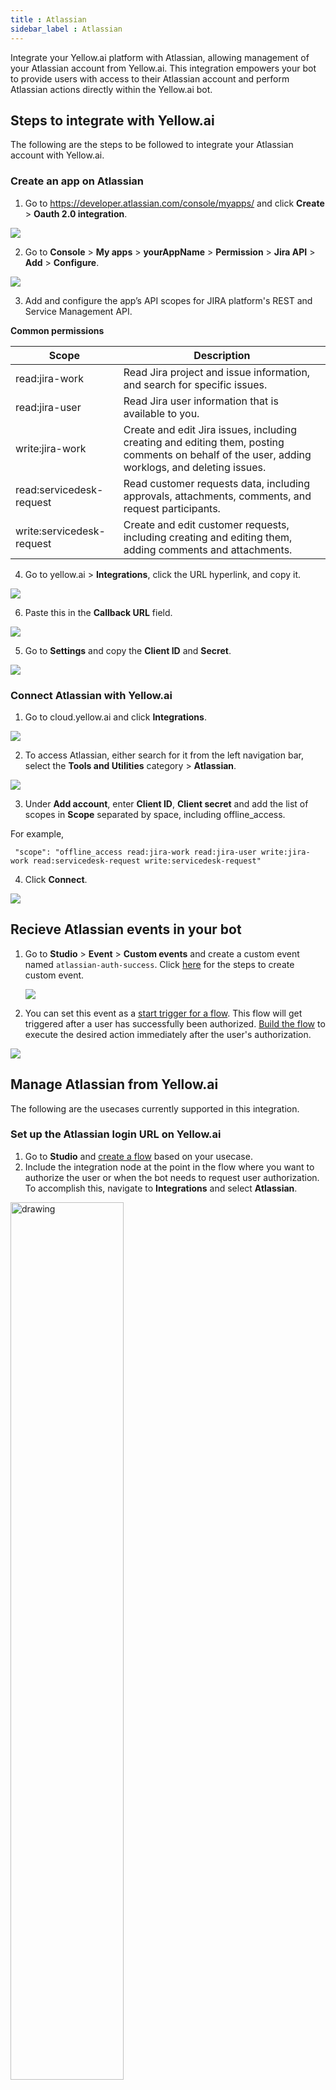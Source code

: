 ```yaml
---
title : Atlassian
sidebar_label : Atlassian
---
```


Integrate your Yellow.ai platform with Atlassian, allowing management of your Atlassian account from Yellow.ai. This integration empowers your bot to provide users with access to their Atlassian account and perform Atlassian actions directly within the Yellow.ai bot.


## Steps to integrate with Yellow.ai

The following are the steps to be followed to integrate your Atlassian account with Yellow.ai.

### Create an app on Atlassian

1. Go to https://developer.atlassian.com/console/myapps/ and click **Create** > **Oauth 2.0 integration**.

![](https://i.imgur.com/63pv7VA.png)

2. Go to **Console** > **My apps** > **yourAppName** > **Permission** > **Jira API** > **Add** > **Configure**.

![](https://i.imgur.com/8RBBmcn.png)

3. Add and configure the app’s API scopes for JIRA platform's REST and Service Management API.

**Common permissions**

| Scope | Description |
| --- | --- |
| read:jira-work | Read Jira project and issue information, and search for specific issues. |
| read:jira-user | Read Jira user information that is available to you. |
| write:jira-work | Create and edit Jira issues, including creating and editing them, posting comments on behalf of the user, adding worklogs, and deleting issues. |
| read:servicedesk-request | Read customer requests data, including approvals, attachments, comments, and request participants. |
| write:servicedesk-request | Create and edit customer requests, including creating and editing them, adding comments and attachments. |

4. Go to yellow.ai > **Integrations**, click the URL hyperlink, and copy it. 

![](https://i.imgur.com/VYgJIi8.png)

6. Paste this in the **Callback URL** field.

![](https://i.imgur.com/uHJ9hYX.png)

5. Go to **Settings** and copy the **Client ID** and **Secret**.

![](https://i.imgur.com/iGJtm55.png)


### Connect Atlassian with Yellow.ai

1. Go to cloud.yellow.ai and click **Integrations**.

![](https://i.imgur.com/vUNcUtW.png)

2. To access Atlassian, either search for it from the left navigation bar, select the **Tools and Utilities** category > **Atlassian**.

![](https://i.imgur.com/QZyhSf3.png)

3. Under **Add account**, enter **Client ID**, **Client secret** and add the list of scopes in **Scope** separated by space, including offline_access.

 For example,

```
 "scope": "offline_access read:jira-work read:jira-user write:jira-work read:servicedesk-request write:servicedesk-request"
```

4. Click **Connect**.

![](https://i.imgur.com/hTpOdoC.png)

## Recieve Atlassian events in your bot

1. Go to **Studio** > **Event** > **Custom events** and create a custom event named ```atlassian-auth-success```. Click [here](https://docs.yellow.ai/docs/platform_concepts/studio/events/event-hub#custom-events) for the steps to create custom event.

   ![](https://i.imgur.com/qVFBaUO.png)

2. You can set this event as a [start trigger for a flow](https://docs.yellow.ai/docs/platform_concepts/studio/build/Flows/configureflow#13-trigger-flow-using-event). This flow will get triggered after a user has successfully been authorized. [Build the flow](https://docs.yellow.ai/docs/platform_concepts/studio/build/Flows/journeys) to execute the desired action immediately after the user's authorization.

![](https://i.imgur.com/Jgg4B2s.png)

## Manage Atlassian from Yellow.ai

The following are the usecases currently supported in this integration.

### Set up the Atlassian login URL on Yellow.ai

1. Go to **Studio** and [create a flow](https://docs.yellow.ai/docs/platform_concepts/studio/build/Flows/journeys) based on your usecase.
2. Include the integration node at the point in the flow where you want to authorize the user or when the bot needs to request user authorization. To accomplish this, navigate to **Integrations** and select **Atlassian**.

 <img src="https://i.imgur.com/Opk6Ywe.png" alt="drawing" width="60%"/>

2. [Store the reponse of this node](https://docs.yellow.ai/docs/platform_concepts/studio/build/bot-variables#41-store-data-in-variables) in a variable.


 <img src="https://i.imgur.com/AXrrt1a.png" alt="drawing" width="60%"/>

3. To display the URL to the user, pass this variable in a message node in this syntax  ```{{variables.variable.arrayname.fieldname}}```.

 ![](https://i.imgur.com/qvOS0wC.png)

**Sample success response:**

```
{
   "success": true,
   "message": "Login URL Generated Successfully.",
   "data": {
       "AtlassianLoginUrl": "https://auth.atlassian.com/authorize?audience=api.atlassian.com&client_id=AjkmqleiLUM0D1BWH3jbdAplNPIepYHb&response_type=code&response_mode=query&scope=read%3Ame%20read%3Ajira-work%20manage%3Ajira-project%20read%3Ajira-user%20write%3Ajira-work%20manage%3Ajira-configuration%20read%3Aservicedesk-request%20write%3Aservicedesk-request%20offline_access&redirect_uri=https://app.yellow.ai/integrations/genericIntegration/oauth/atlassian/x1670616051234&state=eyJib3QiOiJ4MTY3MDQxNDg1NzY2NSIsInNvdXJjZSI6InllbGxvd21lc3NlbmdlciIsInNlbmRlciI6IjM1MTI0MzAyNzEyNzU5MDcyMjQxNjQ4OTA5MSJ9&prompt=consent"
   }
}
```

### Refresh access token on Yellow.ai

1. Go to **Studio** and [create a flow](https://docs.yellow.ai/docs/platform_concepts/studio/build/Flows/journeys) based on your usecase.
2. Include the integration node at the point in the flow where you want to refresh the access token. To accomplish this, navigate to **Integrations** and select **Atlassian**.

 <img src="https://i.imgur.com/Opk6Ywe.png" alt="drawing" width="60%"/>

2. Fill the **Refresh token** field.

 <img src="https://i.imgur.com/HU2UWlF.png" alt="drawing" width="50%"/>
 
| Field name    | Sample value                                         | Data type | Description                                                                                |
| -------------- | ---------------------------------------------------- | --------- | ------------------------------------------------------------------------------------------ |
| Refresh Token | asddskeku2iwewbhwjsnmelsdjckmd22eokeds              | String    | Access and refresh token obtained from Atlassian event after successful login.            |
 


**Sample success response:**

```
{
 "access_token": "eyJraWQiOiJmZTM2ZThkMTA2N2RjYTgyNTg5MmEiLCJhbGciOiJSUzI1NiJ9.-sHvMv4K70aHwVkpbE8sLXovfoo2gIZZ2mgsTKzeVQ_YcKX0EMPTnuViXMoDwm1RfwHb",
 "expires_in": 3600,
 "token_type": "Bearer",
 "refresh_token": "eyJraWQiOiI1MWE2YjE2TQ5ZDFiYTdhM2VmZjciLCJhbGciOiJSUzI1NiJ9.eyJqdGkiOiI5NQ4YTctODNiMi02E4ODlmNDgiLCJzdWIiOiI2MjgzNTUwNGNjMWQxNTAwNmZ",
 "scope": " offline_access read:jira-user"
}



```